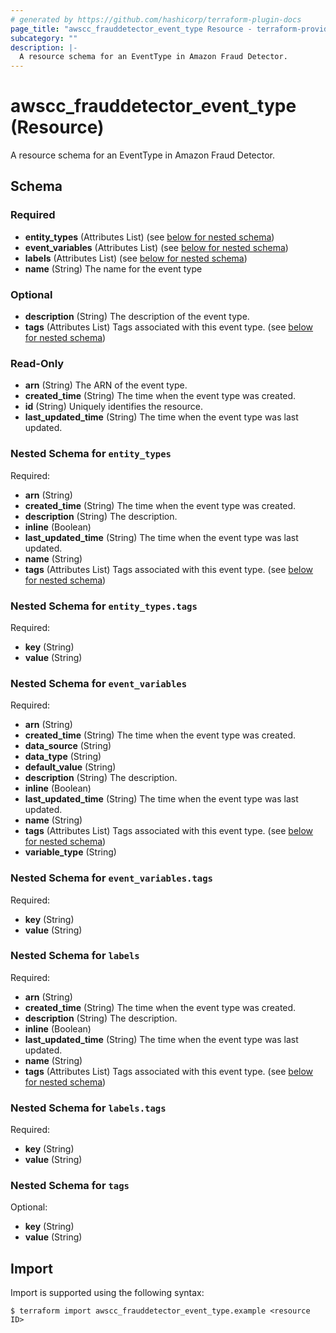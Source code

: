 ```yaml
---
# generated by https://github.com/hashicorp/terraform-plugin-docs
page_title: "awscc_frauddetector_event_type Resource - terraform-provider-awscc"
subcategory: ""
description: |-
  A resource schema for an EventType in Amazon Fraud Detector.
---
```


# awscc_frauddetector_event_type (Resource)

A resource schema for an EventType in Amazon Fraud Detector.



<!-- schema generated by tfplugindocs -->
## Schema

### Required

- **entity_types** (Attributes List) (see [below for nested schema](#nestedatt--entity_types))
- **event_variables** (Attributes List) (see [below for nested schema](#nestedatt--event_variables))
- **labels** (Attributes List) (see [below for nested schema](#nestedatt--labels))
- **name** (String) The name for the event type

### Optional

- **description** (String) The description of the event type.
- **tags** (Attributes List) Tags associated with this event type. (see [below for nested schema](#nestedatt--tags))

### Read-Only

- **arn** (String) The ARN of the event type.
- **created_time** (String) The time when the event type was created.
- **id** (String) Uniquely identifies the resource.
- **last_updated_time** (String) The time when the event type was last updated.

<a id="nestedatt--entity_types"></a>
### Nested Schema for `entity_types`

Required:

- **arn** (String)
- **created_time** (String) The time when the event type was created.
- **description** (String) The description.
- **inline** (Boolean)
- **last_updated_time** (String) The time when the event type was last updated.
- **name** (String)
- **tags** (Attributes List) Tags associated with this event type. (see [below for nested schema](#nestedatt--entity_types--tags))

<a id="nestedatt--entity_types--tags"></a>
### Nested Schema for `entity_types.tags`

Required:

- **key** (String)
- **value** (String)



<a id="nestedatt--event_variables"></a>
### Nested Schema for `event_variables`

Required:

- **arn** (String)
- **created_time** (String) The time when the event type was created.
- **data_source** (String)
- **data_type** (String)
- **default_value** (String)
- **description** (String) The description.
- **inline** (Boolean)
- **last_updated_time** (String) The time when the event type was last updated.
- **name** (String)
- **tags** (Attributes List) Tags associated with this event type. (see [below for nested schema](#nestedatt--event_variables--tags))
- **variable_type** (String)

<a id="nestedatt--event_variables--tags"></a>
### Nested Schema for `event_variables.tags`

Required:

- **key** (String)
- **value** (String)



<a id="nestedatt--labels"></a>
### Nested Schema for `labels`

Required:

- **arn** (String)
- **created_time** (String) The time when the event type was created.
- **description** (String) The description.
- **inline** (Boolean)
- **last_updated_time** (String) The time when the event type was last updated.
- **name** (String)
- **tags** (Attributes List) Tags associated with this event type. (see [below for nested schema](#nestedatt--labels--tags))

<a id="nestedatt--labels--tags"></a>
### Nested Schema for `labels.tags`

Required:

- **key** (String)
- **value** (String)



<a id="nestedatt--tags"></a>
### Nested Schema for `tags`

Optional:

- **key** (String)
- **value** (String)

## Import

Import is supported using the following syntax:

```shell
$ terraform import awscc_frauddetector_event_type.example <resource ID>
```
